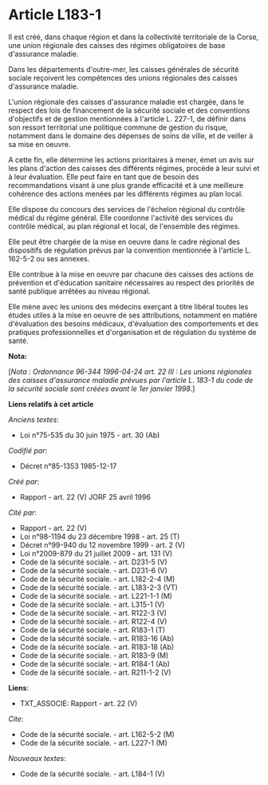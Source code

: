 # Article L183-1

Il est créé, dans chaque région et dans la collectivité territoriale de la Corse, une union régionale des caisses des régimes
obligatoires de base d'assurance maladie.

Dans les départements d'outre-mer, les caisses générales de sécurité sociale reçoivent les compétences des unions régionales
des caisses d'assurance maladie.

L'union régionale des caisses d'assurance maladie est chargée, dans le respect des lois de financement de la sécurité sociale
et des conventions d'objectifs et de gestion mentionnées à l'article L. 227-1, de définir dans son ressort territorial une
politique commune de gestion du risque, notamment dans le domaine des dépenses de soins de ville, et de veiller à sa mise en
oeuvre.

A cette fin, elle détermine les actions prioritaires à mener, émet un avis sur les plans d'action des caisses des différents
régimes, procède à leur suivi et à leur évaluation. Elle peut faire en tant que de besoin des recommandations visant à une
plus grande efficacité et à une meilleure cohérence des actions menées par les différents régimes au plan local.

Elle dispose du concours des services de l'échelon régional du contrôle médical du régime général. Elle coordonne l'activité
des services du contrôle médical, au plan régional et local, de l'ensemble des régimes.

Elle peut être chargée de la mise en oeuvre dans le cadre régional des dispositifs de régulation prévus par la convention
mentionnée à l'article L. 162-5-2 ou ses annexes.

Elle contribue à la mise en oeuvre par chacune des caisses des actions de prévention et d'éducation sanitaire nécessaires au
respect des priorités de santé publique arrêtées au niveau régional.

Elle mène avec les unions des médecins exerçant à titre libéral toutes les études utiles à la mise en oeuvre de ses
attributions, notamment en matière d'évaluation des besoins médicaux, d'évaluation des comportements et des pratiques
professionnelles et d'organisation et de régulation du système de santé.

**Nota:**

[*Nota : Ordonnance 96-344 1996-04-24 art. 22 III : Les unions régionales des caisses d'assurance maladie prévues par
l'article L. 183-1 du code de la sécurité sociale sont créées avant le 1er janvier 1998.*]

**Liens relatifs à cet article**

_Anciens textes_:

  - Loi n°75-535 du 30 juin 1975 - art. 30 (Ab)

_Codifié par_:

  - Décret n°85-1353 1985-12-17

_Créé par_:

  - Rapport - art. 22 (V) JORF 25 avril 1996

_Cité par_:

  - Rapport - art. 22 (V)
  - Loi n°98-1194 du 23 décembre 1998 - art. 25 (T)
  - Décret n°99-940 du 12 novembre 1999 - art. 2 (V)
  - Loi n°2009-879 du 21 juillet 2009 - art. 131 (V)
  - Code de la sécurité sociale. - art. D231-5 (V)
  - Code de la sécurité sociale. - art. D231-6 (V)
  - Code de la sécurité sociale. - art. L182-2-4 (M)
  - Code de la sécurité sociale. - art. L183-2-3 (VT)
  - Code de la sécurité sociale. - art. L221-1-1 (M)
  - Code de la sécurité sociale. - art. L315-1 (V)
  - Code de la sécurité sociale. - art. R122-3 (V)
  - Code de la sécurité sociale. - art. R122-4 (V)
  - Code de la sécurité sociale. - art. R183-1 (T)
  - Code de la sécurité sociale. - art. R183-16 (Ab)
  - Code de la sécurité sociale. - art. R183-18 (Ab)
  - Code de la sécurité sociale. - art. R183-9 (M)
  - Code de la sécurité sociale. - art. R184-1 (Ab)
  - Code de la sécurité sociale. - art. R211-1-2 (V)

**Liens**:

  - TXT_ASSOCIE: Rapport - art. 22 (V)

_Cite_:

  - Code de la sécurité sociale. - art. L162-5-2 (M)
  - Code de la sécurité sociale. - art. L227-1 (M)

_Nouveaux textes_:

  - Code de la sécurité sociale. - art. L184-1 (V)
